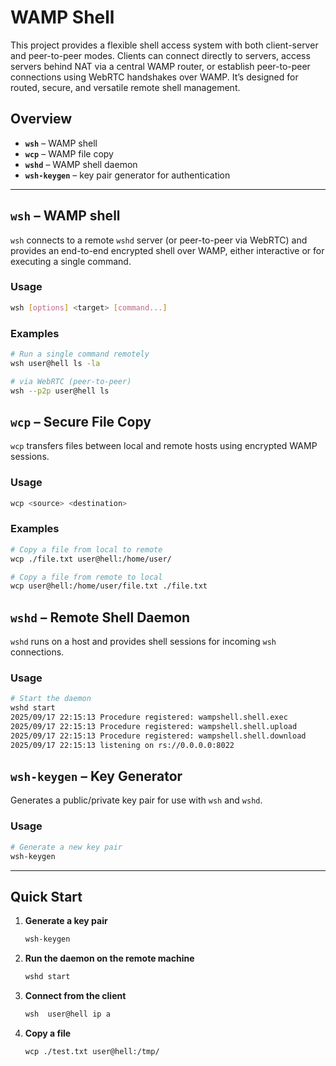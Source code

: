 # WAMP Shell
This project provides a flexible shell access system with both client-server and peer-to-peer modes. 
Clients can connect directly to servers, access servers behind NAT via a central WAMP router, 
or establish peer-to-peer connections using WebRTC handshakes over WAMP. 
It’s designed for routed, secure, and versatile remote shell management.

## Overview

- **`wsh`** – WAMP shell
- **`wcp`** – WAMP file copy
- **`wshd`** – WAMP shell daemon
- **`wsh-keygen`** – key pair generator for authentication

---

## `wsh` – WAMP shell

`wsh` connects to a remote `wshd` server (or peer-to-peer via WebRTC) and provides an end-to-end encrypted shell over WAMP, either interactive or for executing a single command.

### Usage

```bash
wsh [options] <target> [command...]
```

### Examples

```bash
# Run a single command remotely
wsh user@hell ls -la

# via WebRTC (peer-to-peer)
wsh --p2p user@hell ls
```

## `wcp` – Secure File Copy

`wcp` transfers files between local and remote hosts using encrypted WAMP sessions.

### Usage

```bash
wcp <source> <destination>
```

### Examples

```bash
# Copy a file from local to remote
wcp ./file.txt user@hell:/home/user/

# Copy a file from remote to local
wcp user@hell:/home/user/file.txt ./file.txt
```

## `wshd` – Remote Shell Daemon

`wshd` runs on a host and provides shell sessions for incoming `wsh` connections.

### Usage
```bash
# Start the daemon
wshd start
2025/09/17 22:15:13 Procedure registered: wampshell.shell.exec
2025/09/17 22:15:13 Procedure registered: wampshell.shell.upload
2025/09/17 22:15:13 Procedure registered: wampshell.shell.download
2025/09/17 22:15:13 listening on rs://0.0.0.0:8022
```


## `wsh-keygen` – Key Generator

Generates a public/private key pair for use with `wsh` and `wshd`.

### Usage

```bash
# Generate a new key pair
wsh-keygen
```

---

## Quick Start

1. **Generate a key pair**

   ```bash
   wsh-keygen
   ```

2. **Run the daemon on the remote machine**

   ```bash
   wshd start
   ```

3. **Connect from the client**

   ```bash
   wsh  user@hell ip a
   ```

4. **Copy a file**

   ```bash
   wcp ./test.txt user@hell:/tmp/
   ```
